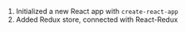 1. Initialized a new React app with `create-react-app`
2. Added Redux store, connected with React-Redux
